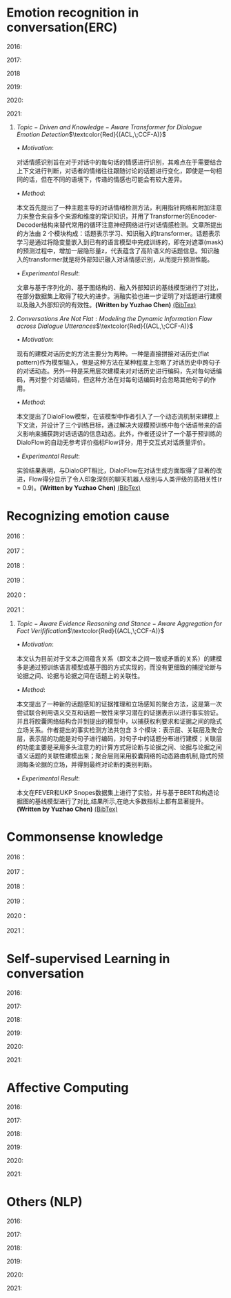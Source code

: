 # Emotion recognition in conversation(ERC)

2016:

2017:

2018

2019:

2020:

2021:

1. $Topic-Driven\;and\;Knowledge-Aware\;Transformer\;for\;Dialogue\;Emotion\;Detection$$\textcolor{Red}{(ACL,\;CCF-A)}$

   $\bullet\;Motivation:$

      对话情感识别旨在对于对话中的每句话的情感进行识别，其难点在于需要结合上下文进行判断，对话者的情绪往往跟随讨论的话题进行变化，即使是一句相同的话，但在不同的语境下，传递的情感也可能会有较大差异。

   $\bullet\;Method:$

      本文首先提出了一种主题主导的对话情绪检测方法，利用指针网络和附加注意力来整合来自多个来源和维度的常识知识，并用了Transformer的Encoder-Decoder结构来替代常用的循环注意神经网络进行对话情感检测。文章所提出的方法由 2 个模块构成：话题表示学习、知识融入的transformer。话题表示学习是通过将隐变量嵌入到已有的语言模型中完成训练的，即在对遮罩(mask)的预测过程中，增加一层隐形量z，代表蕴含了高阶语义的话题信息。知识融入的transformer就是将外部知识融入对话情感识别，从而提升预测性能。

   $\bullet\;Experimental\;Result:$

      文章与基于序列化的、基于图结构的、融入外部知识的基线模型进行了对比，在部分数据集上取得了较大的进步。消融实验也进一步证明了对话题进行建模以及融入外部知识的有效性。**(Written by Yuzhao Chen)**  [(BibTex)](https://arxiv.org/abs/2106.01071)

   

2. $Conversations\;Are\;Not\;Flat:Modeling\;the\;Dynamic\;Information\;Flow\;across\;Dialogue\;Utterances$$\textcolor{Red}{(ACL,\;CCF-A)}$

   $\bullet\;Motivation:$

      现有的建模对话历史的方法主要分为两种。一种是直接拼接对话历史(flat pattern)作为模型输入，但是这种方法在某种程度上忽略了对话历史中跨句子的对话动态。另外一种是采用层次建模来对对话历史进行编码，先对每句话编码，再对整个对话编码，但这种方法在对每句话编码时会忽略其他句子的作用。

   $\bullet\;Method:$

      本文提出了DialoFlow模型，在该模型中作者引入了一个动态流机制来建模上下文流，并设计了三个训练目标，通过解决大规模预训练中每个话语带来的语义影响来捕获跨对话话语的信息动态。此外，作者还设计了一个基于预训练的DialoFlow的自动无参考评价指标Flow评分，用于交互式对话质量评价。

   $\bullet\;Experimental\;Result:$

      实验结果表明，与DialoGPT相比，DialoFlow在对话生成方面取得了显著的改进，Flow得分显示了令人印象深刻的聊天机器人级别与人类评级的高相关性(r = 0.9)。**(Written by Yuzhao Chen)**  [(BibTex)](https://arxiv.org/abs/2106.02227)

# Recognizing emotion cause

2016：

2017：

2018：

2019：

2020：

2021：

1. $Topic-Aware\;Evidence\;Reasoning\;and\;Stance-Aware\;Aggregation\;for\;Fact\;Verifification$$\textcolor{Red}{(ACL,\;CCF-A)}$

   $\bullet\;Motivation:$
   
      本文认为目前对于文本之间蕴含关系（即文本之间一致或矛盾的关系）的建模多是通过预训练语言模型或基于图的方式实现的，而没有更细致的捕捉论断与论据之间、论据与论据之间在话题上的关联性。
   
   $\bullet\;Method:$
   
      本文提出了一种新的话题感知的证据推理和立场感知的聚合方法，这是第一次尝试联合利用语义交互和话题一致性来学习潜在的证据表示以进行事实验证。并且将胶囊网络结构合并到提出的模型中，以捕获权利要求和证据之间的隐式立场关系。作者提出的事实检测方法共包含 3 个模块：表示层、关联层及聚合层，表示层的功能是对句子进行编码，对句子中的话题分布进行建模；关联层的功能主要是采用多头注意力的计算方式将论断与论据之间、论据与论据之间语义话题的关联性建模出来；聚合层则采用胶囊网络的动态路由机制,隐式的预测每条论据的立场，并得到最终对论断的类别判断。
   
   $\bullet\;Experimental\;Result:$
   
      本文在FEVER和UKP Snopes数据集上进行了实验，并与基于BERT和构造论据图的基线模型进行了对比,结果所示,在绝大多数指标上都有显著提升。**(Written by Yuzhao Chen)**  [(BibTex)](https://arxiv.org/abs/2106.01191)

# Commonsense knowledge

2016：

2017：

2018：

2019：

2020：

2021：

# Self-supervised Learning in conversation

2016:

2017:

2018:

2019:

2020:

2021:

# Affective Computing

2016:

2017:

2018:

2019:

2020:

2021:

# Others (NLP)

2016:

2017:

2018:

2019:

2020:

2021:
